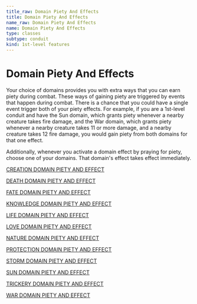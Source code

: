 ```yaml
---
title_raw: Domain Piety And Effects
title: Domain Piety And Effects
name_raw: Domain Piety And Effects
name: Domain Piety And Effects
type: classes
subtype: conduit
kind: 1st-level features
---
```


# Domain Piety And Effects

Your choice of domains provides you with extra ways that you can earn piety during combat. These ways of gaining piety are triggered by events that happen during combat. There is a chance that you could have a single event trigger both of your piety effects. For example, if you are a 1st-level conduit and have the Sun domain, which grants piety whenever a nearby creature takes fire damage, and the War domain, which grants piety whenever a nearby creature takes 11 or more damage, and a nearby creature takes 12 fire damage, you would gain piety from both domains for that one effect.

Additionally, whenever you activate a domain effect by praying for piety, choose one of your domains. That domain's effect takes effect immediately.

[CREATION DOMAIN PIETY AND EFFECT](./Creation%20Domain%20Piety%20And%20Effect.md)

[DEATH DOMAIN PIETY AND EFFECT](./Death%20Domain%20Piety%20And%20Effect.md)

[FATE DOMAIN PIETY AND EFFECT](./Fate%20Domain%20Piety%20And%20Effect.md)

[KNOWLEDGE DOMAIN PIETY AND EFFECT](./Knowledge%20Domain%20Piety%20And%20Effect.md)

[LIFE DOMAIN PIETY AND EFFECT](./Life%20Domain%20Piety%20And%20Effect.md)

[LOVE DOMAIN PIETY AND EFFECT](./Love%20Domain%20Piety%20And%20Effect.md)

[NATURE DOMAIN PIETY AND EFFECT](./Nature%20Domain%20Piety%20And%20Effect.md)

[PROTECTION DOMAIN PIETY AND EFFECT](./Protection%20Domain%20Piety%20And%20Effect.md)

[STORM DOMAIN PIETY AND EFFECT](./Storm%20Domain%20Piety%20And%20Effect.md)

[SUN DOMAIN PIETY AND EFFECT](./Sun%20Domain%20Piety%20And%20Effect.md)

[TRICKERY DOMAIN PIETY AND EFFECT](./Trickery%20Domain%20Piety%20And%20Effect.md)

[WAR DOMAIN PIETY AND EFFECT](./War%20Domain%20Piety%20And%20Effect.md)

